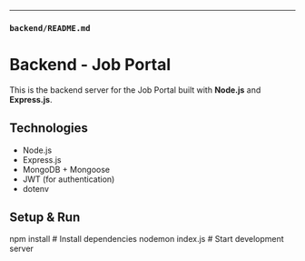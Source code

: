 
---

###  `backend/README.md`

#  Backend - Job Portal

This is the backend server for the Job Portal built with **Node.js** and **Express.js**.

## Technologies

- Node.js
- Express.js
- MongoDB + Mongoose
- JWT (for authentication)
- dotenv

##  Setup & Run

npm install         # Install dependencies
nodemon index.js        # Start development server
